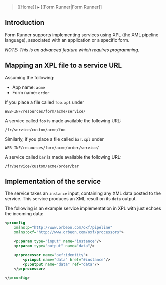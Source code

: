 > [[Home]] ▸ [[Form Runner|Form Runner]]

## Introduction

Form Runner supports implementing services using XPL (the XML pipeline language), associated with an application or a specific form.

_NOTE: This is an advanced feature which requires programming._

## Mapping an XPL file to a service URL

Assuming the following:

- App name: `acme`
- Form name: `order`

If you place a file called `foo.xpl` under

```
WEB-INF/resources/form/acme/service/
```

A service called `foo` is made available the following URL:

```
/fr/service/custom/acme/foo
````

Similarly, if you place a file called `bar.xpl` under

```
WEB-INF/resources/form/acme/order/service/
```

A service called `bar` is made available the following URL:

```
/fr/service/custom/acme/order/bar
````

## Implementation of the service

The service takes an `instance` input, containing any XML data posted to the service. This service produces an XML result on its `data` output.

The following is an example service implementation in XPL with just echoes the incoming data:

```xml
<p:config
    xmlns:p="http://www.orbeon.com/oxf/pipeline"
    xmlns:oxf="http://www.orbeon.com/oxf/processors">

    <p:param type="input" name="instance"/>
    <p:param type="output" name="data"/>

    <p:processor name="oxf:identity">
        <p:input name="data" href="#instance"/>
        <p:output name="data" ref="data"/>
    </p:processor>

</p:config>
```
